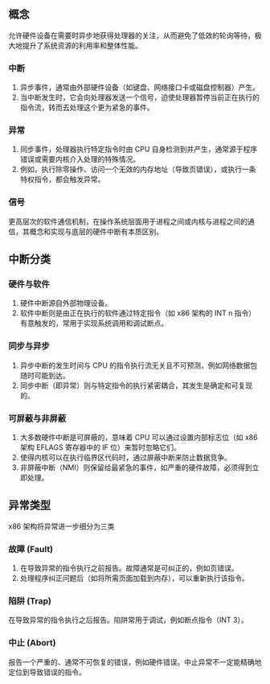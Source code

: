 ## 概念
允许硬件设备在需要时异步地获得处理器的关注，从而避免了低效的轮询等待，极大地提升了系统资源的利用率和整体性能。
### 中断
1. 异步事件，通常由外部硬件设备（如键盘、网络接口卡或磁盘控制器）产生。
2. 当中断发生时，它会向处理器发送一个信号，迫使处理器暂停当前正在执行的指令流，转而去处理这个更为紧急的事件。
### 异常
1. 同步事件，处理器执行特定指令时由 CPU 自身检测到并产生，通常源于程序错误或需要内核介入处理的特殊情况。
2. 例如，执行除零操作、访问一个无效的内存地址（导致页错误），或执行一条特权指令，都会触发异常。
### 信号
更高层次的软件通信机制，在操作系统层面用于进程之间或内核与进程之间的通信，其概念和实现与底层的硬件中断有本质区别。
## 中断分类
### 硬件与软件
1. 硬件中断源自外部物理设备。
2. 软件中断则是由正在执行的软件通过特定指令（如 x86 架构的 INT n 指令）有意触发的，常用于实现系统调用和调试断点。
### 同步与异步
1. 异步中断的发生时间与 CPU 的指令执行流无关且不可预测，例如网络数据包随时可能到达。
2. 同步中断（即异常）则与特定指令的执行紧密耦合，其发生是确定和可复现的。
### 可屏蔽与非屏蔽
1. 大多数硬件中断是可屏蔽的，意味着 CPU 可以通过设置内部标志位（如 x86 架构 EFLAGS 寄存器中的 IF 位）来暂时忽略它们。
2. 使得内核可以在执行临界区代码时，通过屏蔽中断来防止数据竞争。
3. 非屏蔽中断（NMI）则保留给最紧急的事件，如严重的硬件故障，必须得到立即处理。
## 异常类型
x86 架构将异常进一步细分为三类
### 故障 (Fault)
1. 在导致异常的指令执行之前报告。故障通常是可纠正的，例如页错误。
2. 处理程序纠正问题后（如将所需页面加载到内存），可以重新执行该指令。   
### 陷阱 (Trap)
在导致异常的指令执行之后报告。陷阱常用于调试，例如断点指令（INT 3）。   
### 中止 (Abort)
报告一个严重的、通常不可恢复的错误，例如硬件错误。中止异常不一定能精确地定位到导致错误的指令。